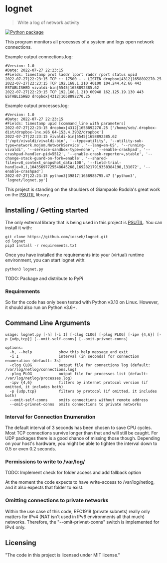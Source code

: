 # lognet
> Write a log of network activity

[![Python package](https://github.com/iocseb/lognet/actions/workflows/python-package.yml/badge.svg)](https://github.com/iocseb/lognet/actions/workflows/python-package.yml)

This program monitors all processes of a system and logs open network connections.

Example output connections.log:
```commandline
#Version: 1.0
#Date: 2022-07-27 22:23:15
#Fields: timestamp prot laddr lport raddr rport status upid
2022-07-27|22:23:15 TCP :: 17500 - - LISTEN dropbox|4312|1658892270.25
2022-07-27|22:23:15 TCP 192.168.1.210 40100 104.244.42.66 443 ESTABLISHED vivaldi-bin|5545|1658892385.62
2022-07-27|22:23:15 TCP 192.168.1.210 60948 162.125.19.130 443 ESTABLISHED dropbox|4312|1658892270.25
```

Example output processes.log:
```commandline
#Version: 1.0
#Date: 2022-07-27 22:23:15
#Fields: timestamp upid [command_line with parameters]
2022-07-27|22:23:15 dropbox|4312|1658892270.25 ['/home/seb/.dropbox-dist/dropbox-lnx.x86_64-153.4.3932/dropbox']
2022-07-27|22:23:15 vivaldi-bin|5545|1658892385.62 ['/opt/vivaldi/vivaldi-bin', '--type=utility', '--utility-sub-type=network.mojom.NetworkService', '--lang=en-US', '--running-vivaldi', '--service-sandbox-type=none', '--enable-crashpad', '--crashpad-handler-pid=5512', '--enable-crash-reporter=,stable', '--change-stack-guard-on-fork=enable', '--shared-files=v8_context_snapshot_data:100', '--field-trial-handle=0,i,10435697725548645268,16928217919358384190,131072', '--enable-crashpad']
2022-07-27|22:23:15 python3|39817|1658985795.47 ['python3', 'lognet/lognet.py']
```

This project is standing on the shoulders of Giampaolo Rodola's great work on the [PSUTIL](https://github.com/giampaolo/psutil) library.

## Installing / Getting started
The only external library that is being used in this project is [PSUTIL](https://github.com/giampaolo/psutil). You can install it with:
```commandline
git clone https://github.com/iocseb/lognet.git
cd lognet
pip3 install -r requirements.txt
```
Once you have installed the requirements into your (virtual) runtime environment, you can start lognet with:
```commandline
python3 lognet.py
```

TODO: Package and distribute to PyPi

### Requirements
So far the code has only been tested with Python v3.10 on Linux. However, it should also run on Python v3.6+.

## Command Line Arguments
```commandline
usage: lognet.py [-h] [-i I] [-clog CLOG] [-plog PLOG] [-ipv {4,6}] [-p {udp,tcp}] [--omit-self-conns] [--omit-privnet-conns]

options:
  -h, --help            show this help message and exit
  -i I                  interval (in seconds) for connection enumeration (default: 3s)
  -clog CLOG            output file for connections log (default: /var/log/netlog/connections.log)
  -plog PLOG            output file for processes list (default: /var/log/netlog/processes.log)
  -ipv {4,6}            filters by internet protocol version (if omitted, it includes both)
  -p {udp,tcp}          filters by protocol (if omitted, it includes both)
  --omit-self-conns     omits connections without remote address
  --omit-privnet-conns  omits connections to private networks 
```

### Interval for Connection Enumeration
The default interval of 3 seconds has been chosen to save CPU cycles. Most TCP connections survive longer than that and will still be caught. For UDP packages there is a good chance of missing those though. Depending on your host's hardware, you might be able to tighten the interval down to 0.5 or even 0.2 seconds.

### Permissions to write to /var/log/
TODO: Implement check for folder access and add fallback option

At the moment the code expects to have write-access to /var/log/netlog, and it also expects that folder to exist.

### Omitting connections to private networks
Within the use case of this code, RFC1918 (private subnets) really only matters for IPv4 (NAT isn't used in IPv6 environments all that much) networks. Therefore, the "--omit-privnet-conns" switch is implemented for IPv4 only. 

## Licensing
"The code in this project is licensed under MIT license."
